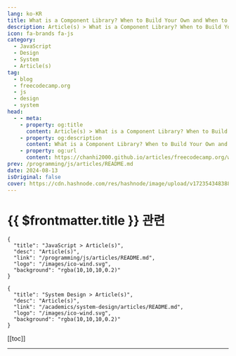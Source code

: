 ```yaml
---
lang: ko-KR
title: What is a Component Library? When to Build Your Own and When to Use Someone Else's
description: Article(s) > What is a Component Library? When to Build Your Own and When to Use Someone Else's
icon: fa-brands fa-js
category: 
  - JavaScript
  - Design
  - System
  - Article(s)
tag: 
  - blog
  - freecodecamp.org
  - js
  - design
  - system
head:
  - - meta:
    - property: og:title
      content: Article(s) > What is a Component Library? When to Build Your Own and When to Use Someone Else's
    - property: og:description
      content: What is a Component Library? When to Build Your Own and When to Use Someone Else's
    - property: og:url
      content: https://chanhi2000.github.io/articles/freecodecamp.org/what-is-a-component-library-when-to-build-your-own.html
prev: /programming/js/articles/README.md
date: 2024-08-13
isOriginal: false
cover: https://cdn.hashnode.com/res/hashnode/image/upload/v1723543483889/400c638b-4a6f-430a-92c3-4d8a7b750464.png
---
```


# {{ $frontmatter.title }} 관련

```component VPCard
{
  "title": "JavaScript > Article(s)",
  "desc": "Article(s)",
  "link": "/programming/js/articles/README.md",
  "logo": "/images/ico-wind.svg",
  "background": "rgba(10,10,10,0.2)"
}
```

```component VPCard
{
  "title": "System Design > Article(s)",
  "desc": "Article(s)",
  "link": "/academics/system-design/articles/README.md",
  "logo": "/images/ico-wind.svg",
  "background": "rgba(10,10,10,0.2)"
}
```

[[toc]]

---

<SiteInfo
  name="What is a Component Library? When to Build Your Own and When to Use Someone Else's"
  desc="If you've built a frontend project in the last five years, you will have likely written some components, and maybe even used a component library. Components and libraries have been an important part of the web development landscape for multiple decad..."
  url="https://freecodecamp.org/news/what-is-a-component-library-when-to-build-your-own/"
  logo="https://cdn.freecodecamp.org/universal/favicons/favicon.ico"
  preview="https://cdn.hashnode.com/res/hashnode/image/upload/v1723543483889/400c638b-4a6f-430a-92c3-4d8a7b750464.png"/>

<!-- TODO: 작성 -->

